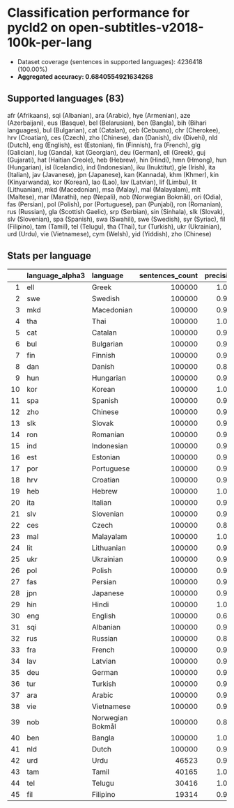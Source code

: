 # Classification performance for pycld2 on open-subtitles-v2018-100k-per-lang

- Dataset coverage (sentences in supported languages): 4236418 (100.00%)
- **Aggregated accuracy: 0.6840554921634268**

## Supported languages (83)
afr (Afrikaans), sqi (Albanian), ara (Arabic), hye (Armenian), aze (Azerbaijani), eus (Basque), bel (Belarusian), ben (Bangla), bih (Bihari languages), bul (Bulgarian), cat (Catalan), ceb (Cebuano), chr (Cherokee), hrv (Croatian), ces (Czech), zho (Chinese), dan (Danish), div (Divehi), nld (Dutch), eng (English), est (Estonian), fin (Finnish), fra (French), glg (Galician), lug (Ganda), kat (Georgian), deu (German), ell (Greek), guj (Gujarati), hat (Haitian Creole), heb (Hebrew), hin (Hindi), hmn (Hmong), hun (Hungarian), isl (Icelandic), ind (Indonesian), iku (Inuktitut), gle (Irish), ita (Italian), jav (Javanese), jpn (Japanese), kan (Kannada), khm (Khmer), kin (Kinyarwanda), kor (Korean), lao (Lao), lav (Latvian), lif (Limbu), lit (Lithuanian), mkd (Macedonian), msa (Malay), mal (Malayalam), mlt (Maltese), mar (Marathi), nep (Nepali), nob (Norwegian Bokmål), ori (Odia), fas (Persian), pol (Polish), por (Portuguese), pan (Punjabi), ron (Romanian), rus (Russian), gla (Scottish Gaelic), srp (Serbian), sin (Sinhala), slk (Slovak), slv (Slovenian), spa (Spanish), swa (Swahili), swe (Swedish), syr (Syriac), fil (Filipino), tam (Tamil), tel (Telugu), tha (Thai), tur (Turkish), ukr (Ukrainian), urd (Urdu), vie (Vietnamese), cym (Welsh), yid (Yiddish), zho (Chinese)

## Stats per language
|    | language_alpha3   | language         |   sentences_count |   precision |   recall |    f1 |    tp |    fp |      tn |    fn |
|---:|:------------------|:-----------------|------------------:|------------:|---------:|------:|------:|------:|--------:|------:|
|  1 | ell               | Greek            |            100000 |       1.000 |    0.997 | 0.998 | 99664 |    26 | 4136392 |   336 |
|  2 | swe               | Swedish          |            100000 |       0.995 |    0.632 | 0.771 | 63168 |   297 | 4136121 | 36832 |
|  3 | mkd               | Macedonian       |            100000 |       0.973 |    0.452 | 0.612 | 45227 |  1246 | 4135172 | 54773 |
|  4 | tha               | Thai             |            100000 |       1.000 |    0.961 | 0.980 | 96100 |     0 | 4136418 |  3900 |
|  5 | cat               | Catalan          |            100000 |       0.991 |    0.484 | 0.648 | 48417 |   464 | 4135954 | 51583 |
|  6 | bul               | Bulgarian        |            100000 |       0.969 |    0.570 | 0.710 | 57021 |  1805 | 4134613 | 42979 |
|  7 | fin               | Finnish          |            100000 |       0.996 |    0.747 | 0.852 | 74729 |   300 | 4136118 | 25271 |
|  8 | dan               | Danish           |            100000 |       0.873 |    0.573 | 0.659 | 57328 |  8331 | 4128087 | 42672 |
|  9 | hun               | Hungarian        |            100000 |       0.999 |    0.764 | 0.865 | 76416 |   109 | 4136309 | 23584 |
| 10 | kor               | Korean           |            100000 |       1.000 |    0.891 | 0.942 | 89101 |     0 | 4136418 | 10899 |
| 11 | spa               | Spanish          |            100000 |       0.971 |    0.648 | 0.769 | 64824 |  1918 | 4134500 | 35176 |
| 12 | zho               | Chinese          |            100000 |       0.999 |    0.684 | 0.812 | 68435 |    35 | 4136383 | 31565 |
| 13 | slk               | Slovak           |            100000 |       0.904 |    0.658 | 0.732 | 65838 |  7024 | 4129394 | 34162 |
| 14 | ron               | Romanian         |            100000 |       0.995 |    0.666 | 0.796 | 66604 |   367 | 4136051 | 33396 |
| 15 | ind               | Indonesian       |            100000 |       0.970 |    0.626 | 0.752 | 62612 |  1912 | 4134506 | 37388 |
| 16 | est               | Estonian         |            100000 |       0.993 |    0.668 | 0.797 | 66835 |   448 | 4135970 | 33165 |
| 17 | por               | Portuguese       |            100000 |       0.938 |    0.667 | 0.760 | 66656 |  4394 | 4132024 | 33344 |
| 18 | hrv               | Croatian         |            100000 |       0.968 |    0.468 | 0.625 | 46827 |  1560 | 4134858 | 53173 |
| 19 | heb               | Hebrew           |            100000 |       1.000 |    0.619 | 0.765 | 61882 |     1 | 4136417 | 38118 |
| 20 | ita               | Italian          |            100000 |       0.992 |    0.504 | 0.667 | 50426 |   396 | 4136022 | 49574 |
| 21 | slv               | Slovenian        |            100000 |       0.991 |    0.444 | 0.612 | 44391 |   384 | 4136034 | 55609 |
| 22 | ces               | Czech            |            100000 |       0.895 |    0.716 | 0.760 | 71587 |  8361 | 4128057 | 28413 |
| 23 | mal               | Malayalam        |            100000 |       1.000 |    0.977 | 0.988 | 97651 |     0 | 4136418 |  2349 |
| 24 | lit               | Lithuanian       |            100000 |       0.995 |    0.659 | 0.791 | 65892 |   340 | 4136078 | 34108 |
| 25 | ukr               | Ukrainian        |            100000 |       0.989 |    0.456 | 0.622 | 45595 |   484 | 4135934 | 54405 |
| 26 | pol               | Polish           |            100000 |       0.997 |    0.729 | 0.841 | 72937 |   221 | 4136197 | 27063 |
| 27 | fas               | Persian          |            100000 |       0.998 |    0.604 | 0.752 | 60362 |   119 | 4136299 | 39638 |
| 28 | jpn               | Japanese         |            100000 |       0.988 |    0.911 | 0.942 | 91104 |  1114 | 4135304 |  8896 |
| 29 | hin               | Hindi            |            100000 |       1.000 |    0.847 | 0.917 | 84721 |     0 | 4136418 | 15279 |
| 30 | eng               | English          |            100000 |       0.620 |    0.744 | 0.560 | 74428 | 45610 | 4090808 | 25572 |
| 31 | sqi               | Albanian         |            100000 |       0.999 |    0.708 | 0.828 | 70830 |    97 | 4136321 | 29170 |
| 32 | rus               | Russian          |            100000 |       0.821 |    0.638 | 0.666 | 63789 | 13928 | 4122490 | 36211 |
| 33 | fra               | French           |            100000 |       0.990 |    0.644 | 0.777 | 64405 |   654 | 4135764 | 35595 |
| 34 | lav               | Latvian          |            100000 |       0.995 |    0.674 | 0.802 | 67436 |   321 | 4136097 | 32564 |
| 35 | deu               | German           |            100000 |       0.991 |    0.733 | 0.840 | 73344 |   634 | 4135784 | 26656 |
| 36 | tur               | Turkish          |            100000 |       0.999 |    0.747 | 0.854 | 74678 |    92 | 4136326 | 25322 |
| 37 | ara               | Arabic           |            100000 |       0.986 |    0.653 | 0.781 | 65309 |   935 | 4135483 | 34691 |
| 38 | vie               | Vietnamese       |            100000 |       0.999 |    0.773 | 0.871 | 77288 |    59 | 4136359 | 22712 |
| 39 | nob               | Norwegian Bokmål |            100000 |       0.802 |    0.634 | 0.652 | 63433 | 15634 | 4120784 | 36567 |
| 40 | ben               | Bangla           |            100000 |       1.000 |    0.639 | 0.780 | 63868 |     0 | 4136418 | 36132 |
| 41 | nld               | Dutch            |            100000 |       0.996 |    0.676 | 0.804 | 67614 |   251 | 4136167 | 32386 |
| 42 | urd               | Urdu             |             46523 |       0.998 |    0.677 | 0.806 | 31508 |    57 | 4189838 | 15015 |
| 43 | tam               | Tamil            |             40165 |       1.000 |    0.954 | 0.976 | 38307 |     2 | 4196251 |  1858 |
| 44 | tel               | Telugu           |             30416 |       1.000 |    0.945 | 0.972 | 28732 |     0 | 4206002 |  1684 |
| 45 | fil               | Filipino         |             19314 |       0.996 |    0.550 | 0.708 | 10626 |    43 | 4217061 |  8688 |